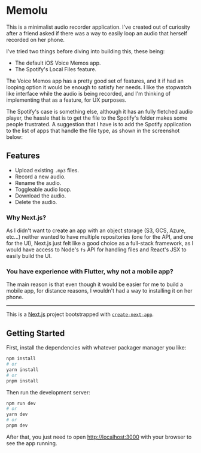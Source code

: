 # Memolu

This is a minimalist audio recorder application. I've created out of curiosity after a friend asked if there was a way to easily loop an audio that herself recorded on her phone.

I've tried two things before diving into building this, these being:

- The default iOS Voice Memos app.
- The Spotify's Local Files feature.

The Voice Memos app has a pretty good set of features, and it if had an looping option it would be enough to satisfy her needs. I like the stopwatch like interface while the audio is being recorded, and I'm thinking of implementing that as a feature, for UX purposes.

The Spotify's case is something else, although it has an fully fletched audio player, the hassle that is to get the file to the Spotify's folder makes some people frustrated. A suggestion that I have is to add the Spotify application to the list of apps that handle the file type, as shown in the screenshot below:

## Features

- Upload existing `.mp3` files.
- Record a new audio.
- Rename the audio.
- Toggleable audio loop.
- Download the audio.
- Delete the audio. 

### Why Next.js?

As I didn't want to create an app with an object storage (S3, GCS, Azure, etc...) neither wanted to have multiple repositories (one for the API, and one for the UI), Next.js just felt like a good choice as a full-stack framework, as I would have access to Node's `fs` API for handling files and React's JSX to easily build the UI.

### You have experience with Flutter, why not a mobile app?

The main reason is that even though it would be easier for me to build a mobile app, for distance reasons, I wouldn't had a way to installing it on her phone.

---

This is a [Next.js](https://nextjs.org/) project bootstrapped with [`create-next-app`](https://github.com/vercel/next.js/tree/canary/packages/create-next-app).

## Getting Started

First, install the dependencies with whatever packager manager you like:

```bash
npm install
# or
yarn install
# or
pnpm install
```

Then run the development server:

```bash
npm run dev
# or
yarn dev
# or
pnpm dev
```

After that, you just need to open [http://localhost:3000](http://localhost:3000) with your browser to see the app running.
